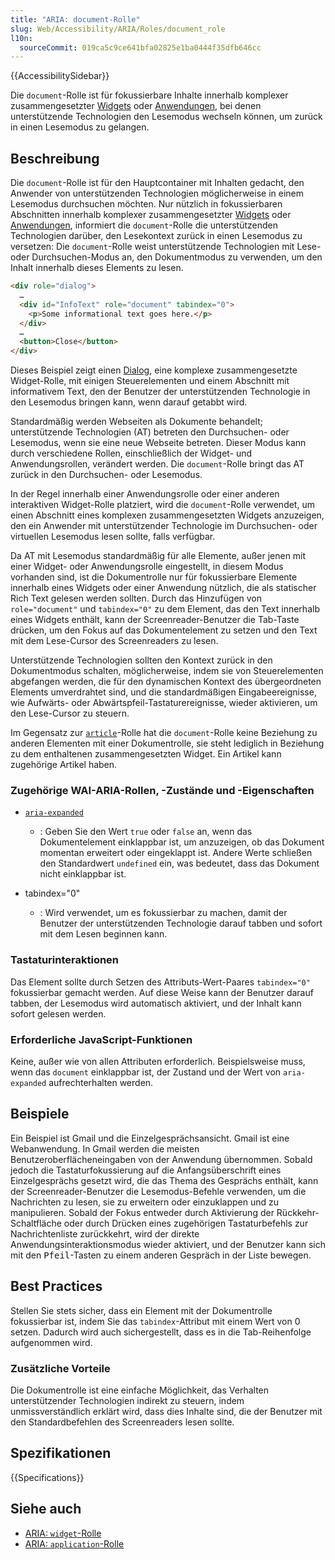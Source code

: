 ```yaml
---
title: "ARIA: document-Rolle"
slug: Web/Accessibility/ARIA/Roles/document_role
l10n:
  sourceCommit: 019ca5c9ce641bfa02825e1ba0444f35dfb646cc
---
```


{{AccessibilitySidebar}}

Die `document`-Rolle ist für fokussierbare Inhalte innerhalb komplexer zusammengesetzter [Widgets](/de/docs/Web/Accessibility/ARIA/Roles/widget_role) oder [Anwendungen](/de/docs/Web/Accessibility/ARIA/Roles/application_role), bei denen unterstützende Technologien den Lesemodus wechseln können, um zurück in einen Lesemodus zu gelangen.

## Beschreibung

Die `document`-Rolle ist für den Hauptcontainer mit Inhalten gedacht, den Anwender von unterstützenden Technologien möglicherweise in einem Lesemodus durchsuchen möchten. Nur nützlich in fokussierbaren Abschnitten innerhalb komplexer zusammengesetzter [Widgets](/de/docs/Web/Accessibility/ARIA/Roles/widget_role) oder [Anwendungen](/de/docs/Web/Accessibility/ARIA/Roles/application_role), informiert die `document`-Rolle die unterstützenden Technologien darüber, den Lesekontext zurück in einen Lesemodus zu versetzen: Die `document`-Rolle weist unterstützende Technologien mit Lese- oder Durchsuchen-Modus an, den Dokumentmodus zu verwenden, um den Inhalt innerhalb dieses Elements zu lesen.

```html
<div role="dialog">
  …
  <div id="InfoText" role="document" tabindex="0">
    <p>Some informational text goes here.</p>
  </div>
  …
  <button>Close</button>
</div>
```

Dieses Beispiel zeigt einen [Dialog](/de/docs/Web/Accessibility/ARIA/Roles/dialog_role), eine komplexe zusammengesetzte Widget-Rolle, mit einigen Steuerelementen und einem Abschnitt mit informativem Text, den der Benutzer der unterstützenden Technologie in den Lesemodus bringen kann, wenn darauf getabbt wird.

Standardmäßig werden Webseiten als Dokumente behandelt; unterstützende Technologien (AT) betreten den Durchsuchen- oder Lesemodus, wenn sie eine neue Webseite betreten. Dieser Modus kann durch verschiedene Rollen, einschließlich der Widget- und Anwendungsrollen, verändert werden. Die `document`-Rolle bringt das AT zurück in den Durchsuchen- oder Lesemodus.

In der Regel innerhalb einer Anwendungsrolle oder einer anderen interaktiven Widget-Rolle platziert, wird die `document`-Rolle verwendet, um einen Abschnitt eines komplexen zusammengesetzten Widgets anzuzeigen, den ein Anwender mit unterstützender Technologie im Durchsuchen- oder virtuellen Lesemodus lesen sollte, falls verfügbar.

Da AT mit Lesemodus standardmäßig für alle Elemente, außer jenen mit einer Widget- oder Anwendungsrolle eingestellt, in diesem Modus vorhanden sind, ist die Dokumentrolle nur für fokussierbare Elemente innerhalb eines Widgets oder einer Anwendung nützlich, die als statischer Rich Text gelesen werden sollten. Durch das Hinzufügen von `role="document"` und `tabindex="0"` zu dem Element, das den Text innerhalb eines Widgets enthält, kann der Screenreader-Benutzer die Tab-Taste drücken, um den Fokus auf das Dokumentelement zu setzen und den Text mit dem Lese-Cursor des Screenreaders zu lesen.

Unterstützende Technologien sollten den Kontext zurück in den Dokumentmodus schalten, möglicherweise, indem sie von Steuerelementen abgefangen werden, die für den dynamischen Kontext des übergeordneten Elements umverdrahtet sind, und die standardmäßigen Eingabeereignisse, wie Aufwärts- oder Abwärtspfeil-Tastaturereignisse, wieder aktivieren, um den Lese-Cursor zu steuern.

Im Gegensatz zur [`article`](/de/docs/Web/Accessibility/ARIA/Roles/article_role)-Rolle hat die `document`-Rolle keine Beziehung zu anderen Elementen mit einer Dokumentrolle, sie steht lediglich in Beziehung zu dem enthaltenen zusammengesetzten Widget. Ein Artikel kann zugehörige Artikel haben.

### Zugehörige WAI-ARIA-Rollen, -Zustände und -Eigenschaften

- [`aria-expanded`](/de/docs/Web/Accessibility/ARIA/Attributes/aria-expanded)

  - : Geben Sie den Wert `true` oder `false` an, wenn das Dokumentelement einklappbar ist, um anzuzeigen, ob das Dokument momentan erweitert oder eingeklappt ist. Andere Werte schließen den Standardwert `undefined` ein, was bedeutet, dass das Dokument nicht einklappbar ist.

- tabindex="0"
  - : Wird verwendet, um es fokussierbar zu machen, damit der Benutzer der unterstützenden Technologie darauf tabben und sofort mit dem Lesen beginnen kann.

### Tastaturinteraktionen

Das Element sollte durch Setzen des Attributs-Wert-Paares `tabindex="0"` fokussierbar gemacht werden. Auf diese Weise kann der Benutzer darauf tabben, der Lesemodus wird automatisch aktiviert, und der Inhalt kann sofort gelesen werden.

### Erforderliche JavaScript-Funktionen

Keine, außer wie von allen Attributen erforderlich. Beispielsweise muss, wenn das `document` einklappbar ist, der Zustand und der Wert von `aria-expanded` aufrechterhalten werden.

## Beispiele

Ein Beispiel ist Gmail und die Einzelgesprächsansicht. Gmail ist eine Webanwendung. In Gmail werden die meisten Benutzeroberflächeneingaben von der Anwendung übernommen. Sobald jedoch die Tastaturfokussierung auf die Anfangsüberschrift eines Einzelgesprächs gesetzt wird, die das Thema des Gesprächs enthält, kann der Screenreader-Benutzer die Lesemodus-Befehle verwenden, um die Nachrichten zu lesen, sie zu erweitern oder einzuklappen und zu manipulieren. Sobald der Fokus entweder durch Aktivierung der Rückkehr-Schaltfläche oder durch Drücken eines zugehörigen Tastaturbefehls zur Nachrichtenliste zurückkehrt, wird der direkte Anwendungsinteraktionsmodus wieder aktiviert, und der Benutzer kann sich mit den <kbd>Pfeil</kbd>-Tasten zu einem anderen Gespräch in der Liste bewegen.

## Best Practices

Stellen Sie stets sicher, dass ein Element mit der Dokumentrolle fokussierbar ist, indem Sie das `tabindex`-Attribut mit einem Wert von 0 setzen. Dadurch wird auch sichergestellt, dass es in die Tab-Reihenfolge aufgenommen wird.

### Zusätzliche Vorteile

Die Dokumentrolle ist eine einfache Möglichkeit, das Verhalten unterstützender Technologien indirekt zu steuern, indem unmissverständlich erklärt wird, dass dies Inhalte sind, die der Benutzer mit den Standardbefehlen des Screenreaders lesen sollte.

## Spezifikationen

{{Specifications}}

## Siehe auch

- [ARIA: `widget`-Rolle](/de/docs/Web/Accessibility/ARIA/Roles/widget_role)
- [ARIA: `application`-Rolle](/de/docs/Web/Accessibility/ARIA/Roles/application_role)
